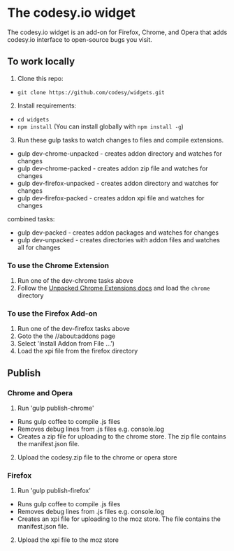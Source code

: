 # The codesy.io widget

The codesy.io widget is an add-on for Firefox, Chrome, and Opera that adds codesy.io interface to open-source bugs you visit.


## To work locally

1. Clone this repo:
  * `git clone https://github.com/codesy/widgets.git`
2. Install requirements:
  * `cd widgets`
  * `npm install` (You can install globally with `npm install -g`)
3. Run these gulp tasks to watch changes to files and compile extensions.
  * gulp dev-chrome-unpacked - creates addon directory and watches for changes
  * gulp dev-chrome-packed - creates addon zip file and watches for changes
  * gulp dev-firefox-unpacked - creates addon directory and watches for changes
  * gulp dev-firefox-packed - creates addon xpi file and watches for changes

combined tasks:
  * gulp dev-packed - creates addon packages and watches for changes
  * gulp dev-unpacked - creates directories with addon files and watches all for changes


### To use the Chrome Extension
1. Run one of the dev-chrome tasks above
2. Follow the [Unpacked Chrome Extensions
   docs](http://developer.chrome.com/extensions/getstarted.html#unpacked) and load the `chrome` directory

### To use the Firefox Add-on
1. Run one of the dev-firefox tasks above
2. Goto the the //about:addons page
3. Select 'Install Addon from File ...')
4. Load the xpi file from the firefox directory

## Publish

### Chrome and Opera
1. Run 'gulp publish-chrome'
  * Runs gulp coffee to compile .js files
  * Removes debug lines from .js files e.g. console.log
  * Creates a zip file for uploading to the chrome store.  The zip file contains the manifest.json file.
2. Upload the codesy.zip file to the chrome or opera store

### Firefox
1. Run 'gulp publish-firefox'
  * Runs gulp coffee to compile .js files
  * Removes debug lines from .js files e.g. console.log
  * Creates an xpi file for uploading to the moz store.  The file contains the manifest.json file.
2. Upload the xpi file to the moz store

